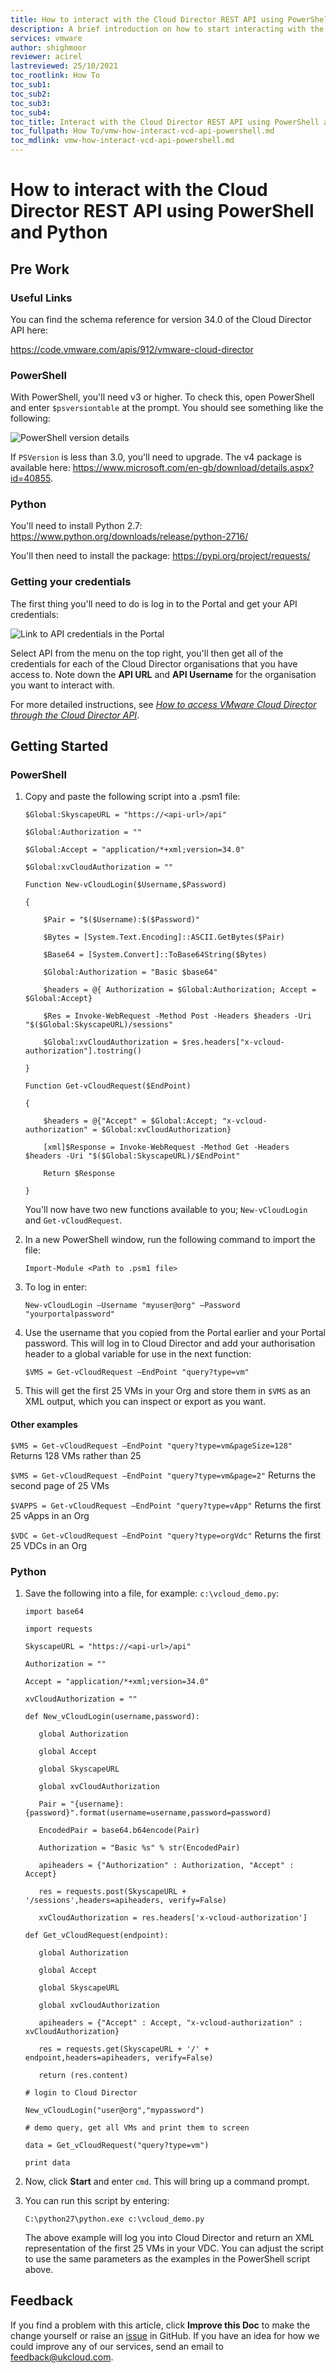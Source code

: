 ```yaml
---
title: How to interact with the Cloud Director REST API using PowerShell and Python
description: A brief introduction on how to start interacting with the Cloud Director REST API with PowerShell and Python
services: vmware
author: shighmoor
reviewer: acirel
lastreviewed: 25/10/2021
toc_rootlink: How To
toc_sub1: 
toc_sub2:
toc_sub3:
toc_sub4:
toc_title: Interact with the Cloud Director REST API using PowerShell and Python
toc_fullpath: How To/vmw-how-interact-vcd-api-powershell.md
toc_mdlink: vmw-how-interact-vcd-api-powershell.md
---
```


# How to interact with the Cloud Director REST API using PowerShell and Python

## Pre Work

### Useful Links

You can find the schema reference for version 34.0 of the Cloud Director API here:

<https://code.vmware.com/apis/912/vmware-cloud-director>

### PowerShell

With PowerShell, you'll need v3 or higher. To check this, open PowerShell and enter `$psversiontable` at the prompt. You should see something like the following:

![PowerShell version details](images/powershellandpython1.png)

If `PSVersion` is less than 3.0, you'll need to upgrade. The v4 package is available here: <https://www.microsoft.com/en-gb/download/details.aspx?id=40855>.

### Python

You'll need to install Python 2.7: <https://www.python.org/downloads/release/python-2716/>

You'll then need to install the package: <https://pypi.org/project/requests/>

### Getting your credentials

The first thing you'll need to do is log in to the Portal and get your API credentials:

![Link to API credentials in the Portal](images/vmw-portal-mnu-api.png)

Select API from the menu on the top right, you'll then get all of the credentials for each of the Cloud Director organisations that you have access to. Note down the **API URL** and **API Username** for the organisation you want to interact with.

For more detailed instructions, see [*How to access VMware Cloud Director through the Cloud Director API*](vmw-how-access-vcloud-api.md).

## Getting Started

### PowerShell

1. Copy and paste the following script into a .psm1 file:

   ```none
   $Global:SkyscapeURL = "https://<api-url>/api"

   $Global:Authorization = ""

   $Global:Accept = "application/*+xml;version=34.0"

   $Global:xvCloudAuthorization = ""

   Function New-vCloudLogin($Username,$Password)

   {

       $Pair = "$($Username):$($Password)"

       $Bytes = [System.Text.Encoding]::ASCII.GetBytes($Pair)

       $Base64 = [System.Convert]::ToBase64String($Bytes)

       $Global:Authorization = "Basic $base64"

       $headers = @{ Authorization = $Global:Authorization; Accept = $Global:Accept}

       $Res = Invoke-WebRequest -Method Post -Headers $headers -Uri "$($Global:SkyscapeURL)/sessions"

       $Global:xvCloudAuthorization = $res.headers["x-vcloud-authorization"].tostring()

   }

   Function Get-vCloudRequest($EndPoint)

   {

       $headers = @{"Accept" = $Global:Accept; "x-vcloud-authorization" = $Global:xvCloudAuthorization}

       [xml]$Response = Invoke-WebRequest -Method Get -Headers $headers -Uri "$($Global:SkyscapeURL)/$EndPoint"

       Return $Response

   }
   ```

    You'll now have two new functions available to you; `New-vCloudLogin` and `Get-vCloudRequest`.

2. In a new PowerShell window, run the following command to import the file:

    `Import-Module <Path to .psm1 file>`

3. To log in enter:

   `New-vCloudLogin –Username "myuser@org" –Password "yourportalpassword"`

4. Use the username that you copied from the Portal earlier and your Portal password. This will log in to Cloud Director and add your authorisation header to a global variable for use in the next function:

   `$VMS = Get-vCloudRequest –EndPoint "query?type=vm"`

5. This will get the first 25 VMs in your Org and store them in `$VMS` as an XML output, which you can inspect or export as you want.

#### Other examples

`$VMS = Get-vCloudRequest –EndPoint "query?type=vm&pageSize=128"` Returns 128 VMs rather than 25

`$VMS = Get-vCloudRequest –EndPoint "query?type=vm&page=2"` Returns the second page of 25 VMs

`$VAPPS = Get-vCloudRequest –EndPoint "query?type=vApp"` Returns the first 25 vApps in an Org

`$VDC = Get-vCloudRequest –EndPoint "query?type=orgVdc"` Returns the first 25 VDCs in an Org

### Python

1. Save the following into a file, for example: `c:\vcloud_demo.py`:

    ```none
   import base64

   import requests

   SkyscapeURL = "https://<api-url>/api"

   Authorization = ""

   Accept = "application/*+xml;version=34.0"

   xvCloudAuthorization = ""

   def New_vCloudLogin(username,password):

       global Authorization

       global Accept

       global SkyscapeURL

       global xvCloudAuthorization

       Pair = "{username}:{password}".format(username=username,password=password)

       EncodedPair = base64.b64encode(Pair)

       Authorization = "Basic %s" % str(EncodedPair)

       apiheaders = {"Authorization" : Authorization, "Accept" : Accept}  

       res = requests.post(SkyscapeURL + '/sessions',headers=apiheaders, verify=False)

       xvCloudAuthorization = res.headers['x-vcloud-authorization']

    def Get_vCloudRequest(endpoint):

       global Authorization

       global Accept

       global SkyscapeURL

       global xvCloudAuthorization

       apiheaders = {"Accept" : Accept, "x-vcloud-authorization" : xvCloudAuthorization}  

       res = requests.get(SkyscapeURL + '/' + endpoint,headers=apiheaders, verify=False)

       return (res.content)

    # login to Cloud Director

    New_vCloudLogin("user@org","mypassword")

    # demo query, get all VMs and print them to screen

    data = Get_vCloudRequest("query?type=vm")

    print data
    ```

2. Now, click **Start** and enter `cmd`. This will bring up a command prompt.

3. You can run this script by entering:

    `C:\python27\python.exe c:\vcloud_demo.py`

    The above example will log you into Cloud Director and return an XML representation of the first 25 VMs in your VDC. You can adjust the script to use the same parameters as the examples in the PowerShell script above.

## Feedback

If you find a problem with this article, click **Improve this Doc** to make the change yourself or raise an [issue](https://github.com/UKCloud/documentation/issues) in GitHub. If you have an idea for how we could improve any of our services, send an email to <feedback@ukcloud.com>.
